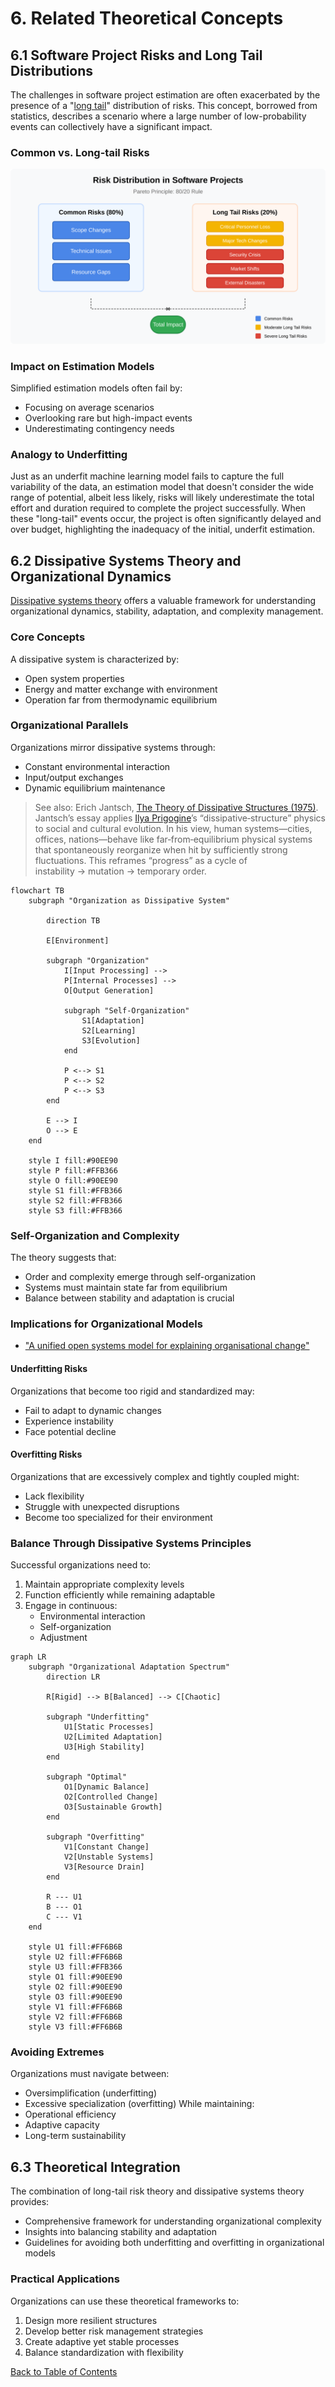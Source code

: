 # 6. Related Theoretical Concepts

## 6.1 Software Project Risks and Long Tail Distributions

The challenges in software project estimation are often exacerbated by the presence of a "[long tail](https://en.wikipedia.org/wiki/Long_tail)" distribution of risks. This concept, borrowed from statistics, describes a scenario where a large number of low-probability events can collectively have a significant impact.

### Common vs. Long-tail Risks
![Risk_distribution_in_software_projects](../images/risk_distribution_in_sw_projects.svg)

### Impact on Estimation Models
Simplified estimation models often fail by:
- Focusing on average scenarios
- Overlooking rare but high-impact events
- Underestimating contingency needs

### Analogy to Underfitting
Just as an underfit machine learning model fails to capture the full variability of the data, an estimation model that doesn't consider the wide range of potential, albeit less likely, risks will likely underestimate the total effort and duration required to complete the project successfully. When these "long-tail" events occur, the project is often significantly delayed and over budget, highlighting the inadequacy of the initial, underfit estimation.

## 6.2 Dissipative Systems Theory and Organizational Dynamics

[Dissipative systems theory](https://en.wikipedia.org/wiki/Dissipative_system) offers a valuable framework for understanding organizational dynamics, stability, adaptation, and complexity management.

### Core Concepts
A dissipative system is characterized by:
- Open system properties
- Energy and matter exchange with environment
- Operation far from thermodynamic equilibrium

### Organizational Parallels
Organizations mirror dissipative systems through:
- Constant environmental interaction
- Input/output exchanges
- Dynamic equilibrium maintenance

> See also: Erich Jantsch, [The Theory of Dissipative Structures (1975)](https://www.panarchy.org/jantsch/dissipativestructures.html). Jantsch’s essay applies [Ilya Prigogine](https://www.nobelprize.org/prizes/chemistry/1977/prigogine/facts/)’s “dissipative‑structure” physics to social and cultural evolution. In his view, human systems—cities, offices, nations—behave like far‑from‑equilibrium physical systems that spontaneously reorganize when hit by sufficiently strong fluctuations. This reframes “progress” as a cycle of instability → mutation → temporary order.

```mermaid
flowchart TB
    subgraph "Organization as Dissipative System"

        direction TB
        
        E[Environment]
        
        subgraph "Organization"
            I[Input Processing] --> 
            P[Internal Processes] --> 
            O[Output Generation]
            
            subgraph "Self-Organization"
                S1[Adaptation]
                S2[Learning]
                S3[Evolution]
            end
            
            P <--> S1
            P <--> S2
            P <--> S3
        end
        
        E --> I
        O --> E
    end
    
    style I fill:#90EE90
    style P fill:#FFB366
    style O fill:#90EE90
    style S1 fill:#FFB366
    style S2 fill:#FFB366
    style S3 fill:#FFB366
```

### Self-Organization and Complexity
The theory suggests that:
- Order and complexity emerge through self-organization
- Systems must maintain state far from equilibrium
- Balance between stability and adaptation is crucial

### Implications for Organizational Models

- ["A unified open systems model for explaining organisational change"](https://core.ac.uk/download/pdf/36992804.pdf)

#### Underfitting Risks
Organizations that become too rigid and standardized may:
- Fail to adapt to dynamic changes
- Experience instability
- Face potential decline

#### Overfitting Risks
Organizations that are excessively complex and tightly coupled might:
- Lack flexibility
- Struggle with unexpected disruptions
- Become too specialized for their environment

### Balance Through Dissipative Systems Principles
Successful organizations need to:
1. Maintain appropriate complexity levels
2. Function efficiently while remaining adaptable
3. Engage in continuous:
   - Environmental interaction
   - Self-organization
   - Adjustment

```mermaid
graph LR
    subgraph "Organizational Adaptation Spectrum"
        direction LR
        
        R[Rigid] --> B[Balanced] --> C[Chaotic]
        
        subgraph "Underfitting"
            U1[Static Processes]
            U2[Limited Adaptation]
            U3[High Stability]
        end
        
        subgraph "Optimal"
            O1[Dynamic Balance]
            O2[Controlled Change]
            O3[Sustainable Growth]
        end
        
        subgraph "Overfitting"
            V1[Constant Change]
            V2[Unstable Systems]
            V3[Resource Drain]
        end
        
        R --- U1
        B --- O1
        C --- V1
    end
    
    style U1 fill:#FF6B6B
    style U2 fill:#FF6B6B
    style U3 fill:#FFB366
    style O1 fill:#90EE90
    style O2 fill:#90EE90
    style O3 fill:#90EE90
    style V1 fill:#FF6B6B
    style V2 fill:#FF6B6B
    style V3 fill:#FF6B6B
```

### Avoiding Extremes
Organizations must navigate between:
- Oversimplification (underfitting)
- Excessive specialization (overfitting)
While maintaining:
- Operational efficiency
- Adaptive capacity
- Long-term sustainability

## 6.3 Theoretical Integration

The combination of long-tail risk theory and dissipative systems theory provides:
- Comprehensive framework for understanding organizational complexity
- Insights into balancing stability and adaptation
- Guidelines for avoiding both underfitting and overfitting in organizational models

### Practical Applications
Organizations can use these theoretical frameworks to:
1. Design more resilient structures
2. Develop better risk management strategies
3. Create adaptive yet stable processes
4. Balance standardization with flexibility

[Back to Table of Contents](../README.md)
